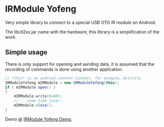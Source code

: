 # IRModule Yofeng

Very simple library to connect to a special USB OTG IR module on Android.

The lib/d2xx.jar came with the hardware, this library is a simplification of the
work.

## Simple usage

There is only support for opening and sending data, it is assumed that the
recording of commands is done using another application.



```java
// *this* is an android.content.Context, for example, Activity
IRModuleYofeng mIRModule = new IRModuleYofeng(this);
if ( mIRModule.open() )
{
    mIRModule.write(0x40);
    // ...some time later...
    mIRModule.close();
}


```

Demo @ [IRModule Yofeng Demo](/aaronps/irmoduleyofeng-demo).